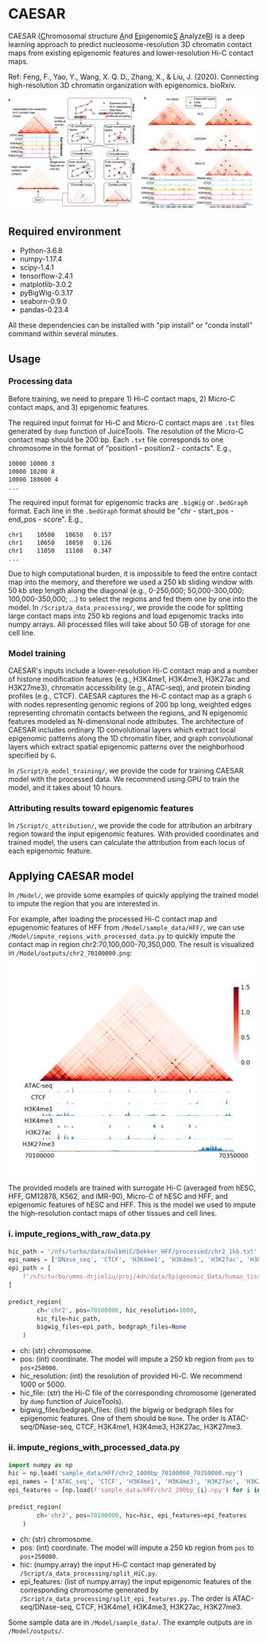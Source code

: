 # CAESAR
CAESAR (<ins>C</ins>hromosomal structure <ins>A</ins>nd <ins>E</ins>pigenomic<ins>S</ins> <ins>A</ins>nalyze<ins>R</ins>) 
is a deep learning approach to predict nucleosome-resolution 3D chromatin contact maps from
existing epigenomic features and lower-resolution Hi-C contact maps.

Ref: Feng, F., Yao, Y., Wang, X. Q. D., Zhang, X., & Liu, J. (2020). Connecting high-resolution 3D chromatin organization with epigenomics. bioRxiv.

![GitHub Logo](/Image/CAESAR.png)

## Required environment
- Python-3.6.8
- numpy-1.17.4
- scipy-1.4.1
- tensorflow-2.4.1
- matplotlib-3.0.2
- pyBigWig-0.3.17
- seaborn-0.9.0
- pandas-0.23.4

All these dependencies can be installed with "pip install" or "conda install" command within several minutes.


## Usage
### Processing data
Before training, we need to prepare 1) Hi-C contact maps, 2) Micro-C contact maps, and 3) epigenomic features.

The required input format for Hi-C and Micro-C contact maps are ``.txt`` files generated by ``dump`` function of JuiceTools.
The resolution of the Micro-C contact map should be 200 bp.
Each ``.txt`` file corresponds to one chromosome in the format of "position1 - position2 - contacts". E.g.,
```
10000 10000 3
10000 10200 8
10000 180600 4
...
```
The required input format for epigenomic tracks are ``.bigWig`` or ``.bedGraph`` format.
Each line in the ``.bedGraph`` format should be "chr - start_pos - end_pos - score". E.g.,
```
chr1    10500   10650   0.157
chr1    10650   10850   0.126
chr1    11050   11100   0.347
...
```

Due to high computational burden, it is impossible to feed the entire contact map into the memory,
and therefore we used a 250 kb sliding window with 50 kb step length along the diagonal
(e.g., 0-250,000; 50,000-300,000; 100,000-350,000; ...) to
select the regions and fed them one by one into the model.
In ``/Script/a_data_processing/``, we provide the code for splitting large contact maps into
250 kb regions and load epigenomic tracks into numpy arrays.
All processed files will take about 50 GB of storage for one cell line.

### Model training
CAESAR's inputs include a lower-resolution Hi-C contact map
and a number of histone modification features
(e.g., H3K4me1, H3K4me3, H3K27ac and H3K27me3), chromatin accessibility (e.g., ATAC-seq), and protein binding profiles (e.g., CTCF).
CAESAR captures the Hi-C contact map as a graph `G` with nodes representing genomic regions of 200 bp long,
weighted edges representing chromatin contacts between the regions,
and N epigenomic features modeled as N-dimensional node attributes.
The architecture of CAESAR includes ordinary 1D convolutional layers which extract local epigenomic patterns along the 1D chromatin fiber,
and graph convolutional layers which extract spatial epigenomic patterns over the neighborhood specified by `G`.

In ``/Script/b_model_training/``, we provide the code for training CAESAR model with the processed data.
We recommend using GPU to train the model, and it takes about 10 hours.

### Attributing results toward epigenomic features
In ``/Script/c_attribution/``, we provide the code for attribution an arbitrary region toward the input epigenomic features.
With provided coordinates and trained model, the users can calculate the attribution
from each locus of each epigenomic feature.


## Applying CAESAR model
In ``/Model/``, we provide some examples of quickly applying the trained model to impute the region
that you are interested in.

For example, after loading the processed Hi-C contact map and epugenomic features of HFF from ``/Model/sample_data/HFF/``,
we can use ``/Model/impute_regions_with_processed_data.py`` to quickly impute the contact map in region chr2:70,100,000-70,350,000.
The result is visualized in ``/Model/outputs/chr2_70100000.png``:
![GitHub Logo](/Model/outputs/chr2_70100000_pred.png)

The provided models are trained with surrogate Hi-C (averaged from hESC, HFF, GM12878, K562, and IMR-90),
Micro-C of hESC and HFF, and epigenomic features of hESC and HFF.
This is the model we used to impute the high-resolution contact maps of other tissues and cell lines.
### i. impute_regions_with_raw_data.py
```python
hic_path = '/nfs/turbo/data/bulkHiC/Dekker_HFF/processed/chr2_1kb.txt'
epi_names = ['DNase_seq', 'CTCF', 'H3K4me1', 'H3K4me3', 'H3K27ac', 'H3K27me3']
epi_path = [
    f'/nfs/turbo/umms-drjieliu/proj/4dn/data/Epigenomic_Data/human_tissues/K562/K562_{i}_hg38.bigWig' for i in epi_names
]

predict_region(
        ch='chr2', pos=70100000, hic_resolution=1000,
        hic_file=hic_path,
        bigwig_files=epi_path, bedgraph_files=None
    )
```
- ch: (str) chromosome.
- pos: (int) coordinate. The model will impute a 250 kb region from `pos` to `pos+250000`.
- hic_resolution: (int) the resolution of provided Hi-C. We recommend 1000 or 5000.
- hic_file: (str) the Hi-C file of the corresponding chromosome (generated by ``dump`` function of JuiceTools).
- bigwig_files/bedgraph_files: (list) the bigwig or bedgraph files for epigenomic features.
One of them should be `None`.
The order is ATAC-seq/DNase-seq, CTCF, H3K4me1, H3K4me3, H3K27ac, H3K27me3.


### ii. impute_regions_with_processed_data.py
```python
import numpy as np
hic = np.load('sample_data/HFF/chr2_1000bp_70100000_70350000.npy')
epi_names = ['ATAC_seq', 'CTCF', 'H3K4me1', 'H3K4me3', 'H3K27ac', 'H3K27me3']
epi_features = [np.load(f'sample_data/HFF/chr2_200bp_{i}.npy') for i in epi_names]

predict_region(
        ch='chr2', pos=70100000, hic=hic, epi_features=epi_features
    )
```
- ch: (str) chromosome.
- pos: (int) coordinate. The model will impute a 250 kb region from `pos` to `pos+250000`.
- hic: (numpy.array) the input Hi-C contact map generated by ``/Script/a_data_processing/split_HiC.py``.
- epi_features: (list of numpy.array) the input epigenomic features of the corresponding chromosome generated by ``/Script/a_data_processing/split_epi_features.py``.
The order is ATAC-seq/DNase-seq, CTCF, H3K4me1, H3K4me3, H3K27ac, H3K27me3.

Some sample data are in ``/Model/sample_data/``. The example outputs are in ``/Model/outputs/``.



